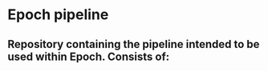 # Epoch pipeline

Repository containing the pipeline intended to be used within Epoch. 
Consists of: 
- 